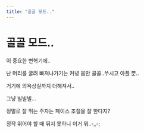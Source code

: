 ```yaml
---
title: "골골 모드.."
---
```

# 골골 모드..

이 중요한 변혁기에..

난 머리를 굴려 빠져나가기는 커녕 몸만 골골..쑤시고 아플 뿐..

거기에 의욕상실까지 더해져서..

그냥 빌빌빌...

정말로 잘 뛰는 주자는 페이스 조절을 잘 한다지?

정작 뛰어야 할 때 뛰지 못하니 이거 뭐..-_-;


